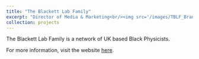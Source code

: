 ```yaml
---
title: "The Blackett Lab Family"
excerpt: "Director of Media & Marketing<br/><img src='/images/TBLF_Brandmark_RGB.png'>"
collection: projects
---
```


The Blackett Lab Family is a network of UK based Black Physicists.

For more information, visit the website [here](https://theblackettlabfamily.com).
